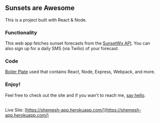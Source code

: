 
## Sunsets are Awesome
This is a project built with React & Node. 

### Functionality
This web app fetches sunset forecasts from the [SunsetWx API](https://sunburst.sunsetwx.com/v1/docs/). You can also sign up for a daily SMS (via Twilio) of your forecast. 

### Code
[Boiler Plate](https://github.com/crsandeep/simple-react-full-stack) used that contains React, Node, Express, Webpack, and more.

### Enjoy!
Feel free to check out the site and if you wan't to reach me, [say hello](https://twitter.com/mayerseidman).<br/><br/>

Live Site: [https://shemesh-app.herokuapp.com/](https://shemesh-app.herokuapp.com/)

